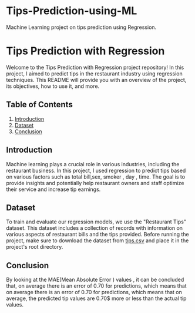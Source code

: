 # Tips-Prediction-using-ML
Machine Learning project on tips prediction using Regression.  
# Tips Prediction with Regression

Welcome to the Tips Prediction with Regression project repository! In this project, I aimed to predict tips in the restaurant industry using regression techniques. This README will provide you with an overview of the project, its objectives, how to use it, and more.

## Table of Contents

1. [Introduction](#introduction)
2. [Dataset](#dataset)
3. [Conclusion](#conclusion)

## Introduction

Machine learning plays a crucial role in various industries, including the restaurant business. In this project, I used regression to predict tips based on various factors such as total bill,sex, smoker , day , time. The goal is to provide insights and potentially help restaurant owners and staff optimize their service and increase tip earnings.

## Dataset

To train and evaluate our regression models, we use the "Restaurant Tips" dataset. This dataset includes a collection of records with information on various aspects of restaurant bills and the tips provided. Before running the project, make sure to download the dataset from [tips.csv](tips.csv) and place it in the project's root directory.

## Conclusion 
By looking at the MAE(Mean Absolute Error ) values , it can be concluded that, on average there is an error of 0.70 for predictions, which means that on average there is an error of 0.70 for predictions, which means that on average, the predicted tip values are 0.70$ more or less than the actual tip values.
